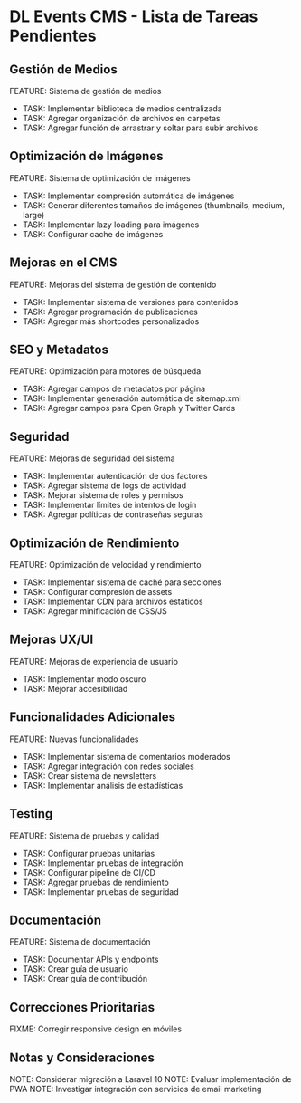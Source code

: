 # DL Events CMS - Lista de Tareas Pendientes

## Gestión de Medios
FEATURE: Sistema de gestión de medios
  - TASK: Implementar biblioteca de medios centralizada
  - TASK: Agregar organización de archivos en carpetas
  - TASK: Agregar función de arrastrar y soltar para subir archivos

## Optimización de Imágenes
FEATURE: Sistema de optimización de imágenes
  - TASK: Implementar compresión automática de imágenes
  - TASK: Generar diferentes tamaños de imágenes (thumbnails, medium, large)
  - TASK: Implementar lazy loading para imágenes
  - TASK: Configurar cache de imágenes

## Mejoras en el CMS
FEATURE: Mejoras del sistema de gestión de contenido
  - TASK: Implementar sistema de versiones para contenidos
  - TASK: Agregar programación de publicaciones
  - TASK: Agregar más shortcodes personalizados

## SEO y Metadatos
FEATURE: Optimización para motores de búsqueda
  - TASK: Agregar campos de metadatos por página
  - TASK: Implementar generación automática de sitemap.xml
  - TASK: Agregar campos para Open Graph y Twitter Cards

## Seguridad
FEATURE: Mejoras de seguridad del sistema
  - TASK: Implementar autenticación de dos factores
  - TASK: Agregar sistema de logs de actividad
  - TASK: Mejorar sistema de roles y permisos
  - TASK: Implementar límites de intentos de login
  - TASK: Agregar políticas de contraseñas seguras

## Optimización de Rendimiento
FEATURE: Optimización de velocidad y rendimiento
  - TASK: Implementar sistema de caché para secciones
  - TASK: Configurar compresión de assets
  - TASK: Implementar CDN para archivos estáticos
  - TASK: Agregar minificación de CSS/JS

## Mejoras UX/UI
FEATURE: Mejoras de experiencia de usuario
  - TASK: Implementar modo oscuro
  - TASK: Mejorar accesibilidad

## Funcionalidades Adicionales
FEATURE: Nuevas funcionalidades
  - TASK: Implementar sistema de comentarios moderados
  - TASK: Agregar integración con redes sociales
  - TASK: Crear sistema de newsletters
  - TASK: Implementar análisis de estadísticas

## Testing
FEATURE: Sistema de pruebas y calidad
  - TASK: Configurar pruebas unitarias
  - TASK: Implementar pruebas de integración
  - TASK: Configurar pipeline de CI/CD
  - TASK: Agregar pruebas de rendimiento
  - TASK: Implementar pruebas de seguridad

## Documentación
FEATURE: Sistema de documentación
  - TASK: Documentar APIs y endpoints
  - TASK: Crear guía de usuario
  - TASK: Crear guía de contribución

## Correcciones Prioritarias
FIXME: Corregir responsive design en móviles

## Notas y Consideraciones
NOTE: Considerar migración a Laravel 10
NOTE: Evaluar implementación de PWA
NOTE: Investigar integración con servicios de email marketing

